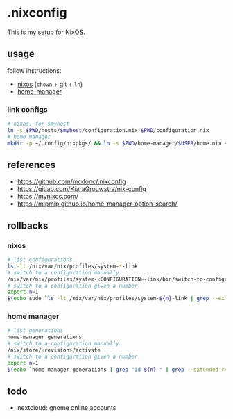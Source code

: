 # .nixconfig

This is my setup for [NixOS](https://nixos.org/).

## usage

follow instructions:
- [nixos](https://github.com/mcdonc/.nixconfig) (`chown` + git + `ln`)
- [home-manager](https://nix-community.github.io/home-manager/index.html#sec-install-standalone)

### link configs

```sh
# nixos, for $myhost
ln -s $PWD/hosts/$myhost/configuration.nix $PWD/configuration.nix
# home manager
mkdir -p ~/.config/nixpkgs/ && ln -s $PWD/home-manager/$USER/home.nix ~/.config/nixpkgs/home.nix
```

## references

- https://github.com/mcdonc/.nixconfig
- https://gitlab.com/KiaraGrouwstra/nix-config
- https://mynixos.com/
- https://mipmip.github.io/home-manager-option-search/

## rollbacks

### nixos

```sh
# list configurations
ls -lt /nix/var/nix/profiles/system-*-link
# switch to a configuration manually
/nix/var/nix/profiles/system-<CONFIGURATION>-link/bin/switch-to-configuration switch
# switch to a configuration given a number
export n=1
$(echo sudo `ls -lt /nix/var/nix/profiles/system-${n}-link | grep --extended-regexp --only-matching '/nix/store/.*'`/bin/switch-to-configuration switch)
```

### home manager

```sh
# list generations
home-manager generations
# switch to a configuration manually
/nix/store/<revision>/activate
# switch to a configuration given a number
export n=1
$(echo `home-manager generations | grep "id ${n} " | grep --extended-regexp --only-matching '/nix/store/.*'`/activate)
```

## todo

- nextcloud: gnome online accounts
